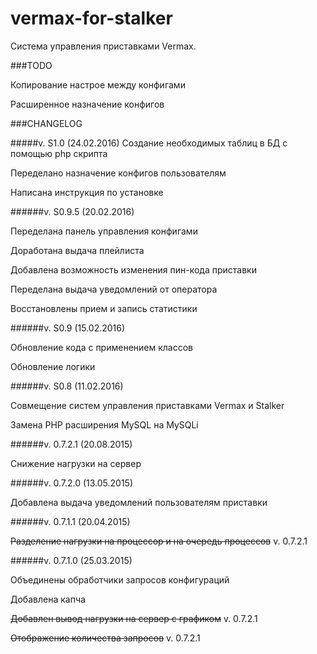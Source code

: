 # vermax-for-stalker

Система управления приставками Vermax.

###TODO

Копирование настрое между конфигами

Расширенное назначение конфигов

###CHANGELOG

#####v. S1.0 (24.02.2016)
Создание необходимых таблиц в БД с помощью php скрипта

Переделано назначение конфигов пользователям

Написана инструкция по установке

######v. S0.9.5 (20.02.2016)

Переделана панель управления конфигами

Доработана выдача плейлиста

Добавлена возможность изменения пин-кода приставки

Переделана выдача уведомлений от оператора

Восстановлены прием и запись статистики

######v. S0.9 (15.02.2016)

Обновление кода с применением классов

Обновление логики

######v. S0.8 (11.02.2016)

Совмещение систем управления приставками Vermax и Stalker

Замена PHP расширения MySQL на MySQLi

######v. 0.7.2.1 (20.08.2015)

Снижение нагрузки на сервер

######v. 0.7.2.0 (13.05.2015)

Добавлена выдача уведомлений пользователям приставки

######v. 0.7.1.1 (20.04.2015)

~~Разделение нагрузки на процессор и на очередь процессов~~ v. 0.7.2.1

######v. 0.7.1.0 (25.03.2015)

Объединены обработчики запросов конфигураций

Добавлена капча

~~Добавлен вывод нагрузки на сервер с графиком~~ v. 0.7.2.1

~~Отображение количества запросов~~ v. 0.7.2.1
